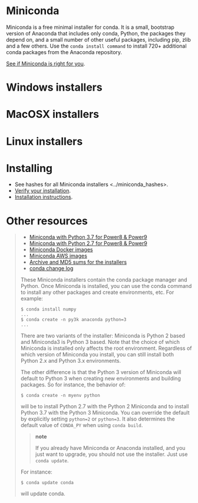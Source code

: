 # Miniconda

Miniconda is a free minimal installer for conda. It is a small,
bootstrap version of Anaconda that includes only conda, Python, the
packages they depend on, and a small number of other useful packages,
including pip, zlib and a few others. Use the `conda install command` to
install 720+ additional conda packages from the Anaconda repository.

[See if Miniconda is right for
you](https://docs.conda.io/projects/conda/en/latest/user-guide/install/download.html#anaconda-or-miniconda).

Windows installers
==================

MacOSX installers
=================

Linux installers
================

Installing
==========

-   See hashes for all Miniconda installers &lt;../miniconda\_hashes&gt;.
-   [Verify your
    installation](https://conda.io/projects/conda/en/latest/user-guide/install/download.html#cryptographic-hash-verification).
-   [Installation
    instructions](https://conda.io/projects/conda/en/latest/user-guide/install/index.html).

Other resources
===============

> -   [Miniconda with Python 3.7 for Power8 &
>     Power9](https://repo.anaconda.com/miniconda/Miniconda3-latest-Linux-ppc64le.sh)
> -   [Miniconda with Python 2.7 for Power8 &
>     Power9](https://repo.anaconda.com/miniconda/Miniconda2-latest-Linux-ppc64le.sh)
> -   [Miniconda Docker images](https://hub.docker.com/r/continuumio/)
> -   [Miniconda AWS
>     images](https://aws.amazon.com/marketplace/seller-profile?id=29f81979-a535-4f44-9e9f-6800807ad996)
> -   [Archive and MD5 sums for the
>     installers](https://repo.anaconda.com/miniconda/)
> -   [conda change
>     log](https://conda.io/projects/continuumio-conda/en/latest/release-notes.html)
>
> These Miniconda installers contain the conda package manager and
> Python. Once Miniconda is installed, you can use the conda command to
> install any other packages and create environments, etc. For example:
>
>     $ conda install numpy
>     ...
>     $ conda create -n py3k anaconda python=3
>     ...
>
> There are two variants of the installer: Miniconda is Python 2 based
> and Miniconda3 is Python 3 based. Note that the choice of which
> Miniconda is installed only affects the root environment. Regardless
> of which version of Miniconda you install, you can still install both
> Python 2.x and Python 3.x environments.
>
> The other difference is that the Python 3 version of Miniconda will
> default to Python 3 when creating new environments and building
> packages. So for instance, the behavior of:
>
>     $ conda create -n myenv python
>
> will be to install Python 2.7 with the Python 2 Miniconda and to
> install Python 3.7 with the Python 3 Miniconda. You can override the
> default by explicitly setting `python=2` or `python=3`. It also
> determines the default value of `CONDA_PY` when using `conda build`.
>
> > **note**
> >
> > If you already have Miniconda or Anaconda installed, and you just
> > want to upgrade, you should not use the installer. Just use
> > `conda update`.
>
> For instance:
>
>     $ conda update conda
>
> will update conda.
